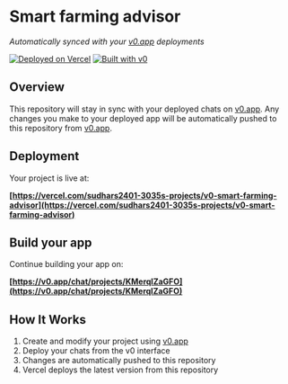 # Smart farming advisor

*Automatically synced with your [v0.app](https://v0.app) deployments*

[![Deployed on Vercel](https://img.shields.io/badge/Deployed%20on-Vercel-black?style=for-the-badge&logo=vercel)](https://vercel.com/sudhars2401-3035s-projects/v0-smart-farming-advisor)
[![Built with v0](https://img.shields.io/badge/Built%20with-v0.app-black?style=for-the-badge)](https://v0.app/chat/projects/KMerqlZaGFO)

## Overview

This repository will stay in sync with your deployed chats on [v0.app](https://v0.app).
Any changes you make to your deployed app will be automatically pushed to this repository from [v0.app](https://v0.app).

## Deployment

Your project is live at:

**[https://vercel.com/sudhars2401-3035s-projects/v0-smart-farming-advisor](https://vercel.com/sudhars2401-3035s-projects/v0-smart-farming-advisor)**

## Build your app

Continue building your app on:

**[https://v0.app/chat/projects/KMerqlZaGFO](https://v0.app/chat/projects/KMerqlZaGFO)**

## How It Works

1. Create and modify your project using [v0.app](https://v0.app)
2. Deploy your chats from the v0 interface
3. Changes are automatically pushed to this repository
4. Vercel deploys the latest version from this repository